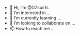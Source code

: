 - 👋 Hi, I’m @DZspirts
- 👀 I’m interested in ...
- 🌱 I’m currently learning ...
- 💞️ I’m looking to collaborate on ...
- 📫 How to reach me ...

<!---
DZspirts/DZspirts is a ✨ special ✨ repository because its `README.md` (this file) appears on your GitHub profile.
You can click the Preview link to take a look at your changes.
--->
